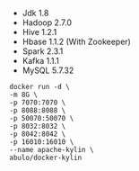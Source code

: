 - Jdk 1.8
- Hadoop 2.7.0
- Hive 1.2.1
- Hbase 1.1.2 (With Zookeeper)
- Spark 2.3.1
- Kafka 1.1.1
- MySQL 5.7.32


```
docker run -d \
-m 8G \
-p 7070:7070 \
-p 8088:8088 \
-p 50070:50070 \
-p 8032:8032 \
-p 8042:8042 \
-p 16010:16010 \
--name apache-kylin \
abulo/docker-kylin
```